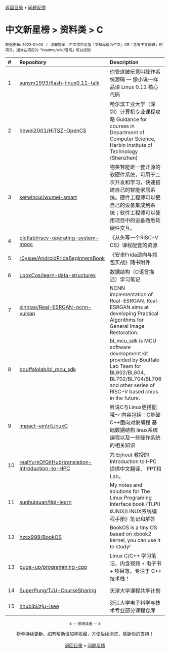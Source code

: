 <a href="https://gitee.com/GrowingGit/GitHub-Chinese-Top-Charts#github中文排行榜">返回目录</a> • <a href="/content/docs/feedback.md">问题反馈</a>

# 中文新星榜 > 资料类 > C
<sub>数据更新: 2022-01-03&nbsp;&nbsp;&nbsp;/&nbsp;&nbsp;&nbsp;温馨提示：中文项目泛指「文档母语为中文」OR「含有中文翻译」的项目，通常在项目的「readme/wiki/官网」可以找到</sub>

|#|Repository|Description|Stars|Updated|Created|
|:-|:-|:-|:-|:-|:-|
|1|[sunym1993/flash-linux0.11-talk](https://gitee.com/sunym1993/flash-linux0.11-talk)|你管这破玩意叫操作系统源码 — 像小说一样品读 Linux 0.11 核心代码|3473|2022-01-01|2021-11-06|
|2|[hewei2001/HITSZ-OpenCS](https://gitee.com/hewei2001/HITSZ-OpenCS)|哈尔滨工业大学（深圳）计算机专业课程攻略   Guidance for courses in Department of Computer Science, Harbin Institute of Technology (Shenzhen)|441|2022-01-01|2021-03-05|
|3|[kerwincui/wumei-smart](https://gitee.com/kerwincui/wumei-smart)|物美智能是一套开源的软硬件系统，可用于二次开发和学习，快速搭建自己的智能家居系统。硬件工程师可以把自己的设备集成到系统；软件工程师可以使用项目中的设备熟悉软硬件交互。|246|2021-07-16|2021-05-24|
|4|[plctlab/riscv-operating-system-mooc](https://gitee.com/plctlab/riscv-operating-system-mooc)|《从头写一个RISC-V OS》课程配套的资源|158|2021-12-27|2021-03-22|
|5|[r0ysue/AndroidFridaBeginnersBook](https://gitee.com/r0ysue/AndroidFridaBeginnersBook)|《安卓Frida逆向与抓包实战》随书附件|125|2021-10-15|2021-04-26|
|6|[LookCos/learn-data-structures](https://gitee.com/LookCos/learn-data-structures)|数据结构（C语言描述）学习笔记|109|2021-12-30|2021-10-09|
|7|[xinntao/Real-ESRGAN-ncnn-vulkan](https://gitee.com/xinntao/Real-ESRGAN-ncnn-vulkan)|NCNN implementation of Real-ESRGAN. Real-ESRGAN aims at developing Practical Algorithms for General Image Restoration.|79|2021-12-10|2021-07-31|
|8|[bouffalolab/bl_mcu_sdk](https://gitee.com/bouffalolab/bl_mcu_sdk)|bl_mcu_sdk is MCU software development kit provided by Bouffalo Lab Team for BL602/BL604, BL702/BL704/BL706 and other series of  RISC-V based chips in the future.|72|2021-12-11|2021-04-27|
|9|[impact-eintr/LinuxC](https://gitee.com/impact-eintr/LinuxC)|听说C与Linux更搭配哦～ 内容包括：C基础 C++面向对象编程 基础数据结构 linux系统编程以及一些操作系统的相关知识|62|2021-12-06|2021-02-08|
|10|[realYurkOfGitHub/translation-Introduction-to-HPC](https://gitee.com/realYurkOfGitHub/translation-Introduction-to-HPC)|为 Eijhout 教授的Introduction to HPC提供中文翻译、 PPT和Lab。|47|2021-12-27|2021-10-18|
|11|[sunhuiquan/tlpi-learn](https://gitee.com/sunhuiquan/tlpi-learn)|My notes and solutions for The Linux Programing Interface book (TLPI)《UNIX/LINUX系统编程手册》笔记和解答|46|2021-11-07|2021-04-15|
|12|[hzcx998/BookOS](https://gitee.com/hzcx998/BookOS)|BookOS is a tiny OS based on xbook2 kernel, you can use it to study!|38|2021-10-31|2021-02-05|
|13|[puge-up/programming-cpp](https://gitee.com/puge-up/programming-cpp)|Linux C/C++ 学习笔记、内含视频 + 电子书 + 项目等，专注于 C++ 技术栈！|36|2021-08-15|2021-07-18|
|14|[SuperPung/TJU-CourseSharing](https://gitee.com/SuperPung/TJU-CourseSharing)|天津大学课程共享计划|31|2021-11-13|2021-07-01|
|15|[hhubibi/zju-isee](https://gitee.com/hhubibi/zju-isee)|浙江大学电子科学与技术专业部分课程仓库|30|2021-06-26|2021-02-27|

<div align="center">
    <p><sub>↓ -- 感谢读者 -- ↓</sub></p>
    榜单持续<a href="/content/docs/milestone.md">更新</a>，如有帮助请加星收藏，方便后续浏览，感谢你的支持！
</div>

<br/>

<div align="center"><a href="https://gitee.com/GrowingGit/GitHub-Chinese-Top-Charts#github中文排行榜">返回目录</a> • <a href="/content/docs/feedback.md">问题反馈</a></div>
